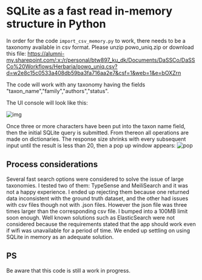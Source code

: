 # SQLite as a fast read in-memory structure in Python

In order for the code `import_csv_memory.py` to work, there needs to be a taxonomy available in csv format.
Please unzip powo_uniq.zip or download this file: https://alumni-my.sharepoint.com/:x:/r/personal/btw897_ku_dk/Documents/DaSSCo/DaSSCo%20Workflows/Herbaria/powo_uniq.csv?d=w2e8c15c0533a408db59ba3fa716aa2e7&csf=1&web=1&e=bOXZrn  

The code will work with any taxonomy having the fields "taxon_name","family","authors","status".

The UI console will look like this:

![img](https://github.com/NHMDenmark/DaSSCo/blob/main/MADD_app/MADD_beta.png)

Once three or more characters have been put into the taxon name field, then the initial SQLite query is submitted. From thereon all operations are made on dictionaries.
The response size shrinks with every subsequent input until the result is less than 20, then a pop up window appears:
![pop](https://github.com/NHMDenmark/DaSSCo/blob/main/MADD_app/popup.png)  
  
## Process considerations
Several fast search options were considered to solve the issue of large taxonomies. I tested two of them: TypeSense and MeiliSearch and it was not a happy experience.
I ended up rejecting them because one returned data inconsistent with the ground truth dataset, and the other had issues with csv files though not with .json files. However the json file was three times larger than the corresponding csv file. I bumped into a 100MB limit soon enough.
Well known solutions such as ElasticSearch were not considered because the requirements stated that the app should work even if wifi was unavailable for a period of time. We ended up settling on using SQLite in memory as an adequate solution.  

## PS
Be aware that this code is still a work in progress.
